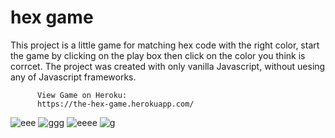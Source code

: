 # hex game

This project is a little game for matching hex code with the right
          color, start the game by clicking on the play box then click on the
          color you think is corrcet. The project was created with only vanilla
          Javascript, without uesing any of Javascript frameworks.
          
          
          
          View Game on Heroku:
          https://the-hex-game.herokuapp.com/
          
![eee](https://user-images.githubusercontent.com/62153882/109666729-4f099800-7b24-11eb-88de-874a8407941e.PNG)
![ggg](https://user-images.githubusercontent.com/62153882/109666760-5af55a00-7b24-11eb-941c-afd285aedea8.PNG)
![eeee](https://user-images.githubusercontent.com/62153882/109666776-5e88e100-7b24-11eb-9b82-5e8a1d042b29.PNG)
![g](https://user-images.githubusercontent.com/62153882/109666797-621c6800-7b24-11eb-9ce4-897d4704a46a.PNG)



